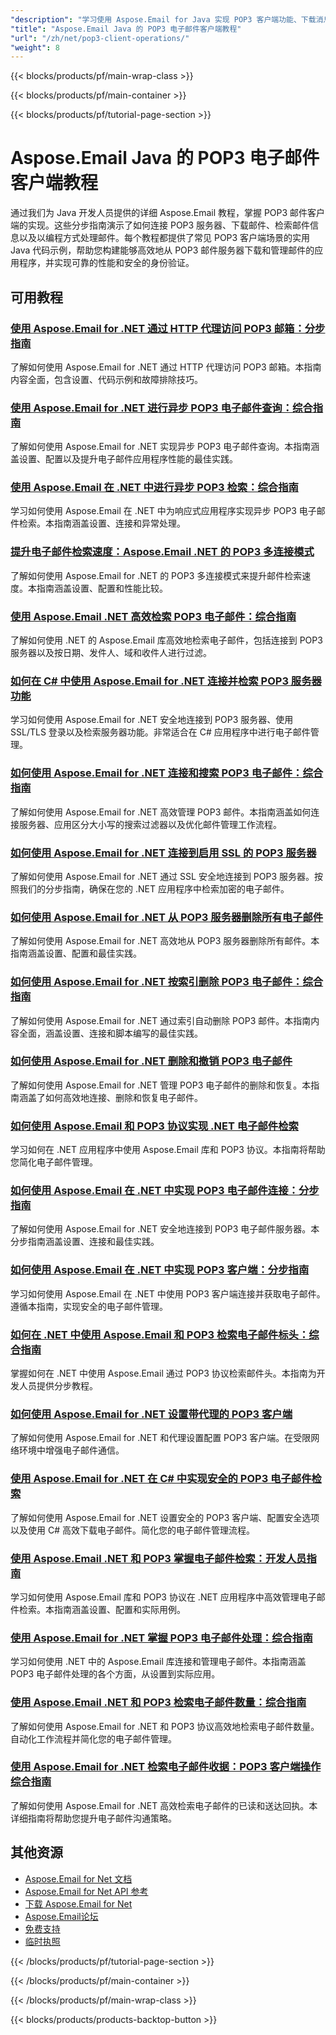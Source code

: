 ```yaml
---
"description": "学习使用 Aspose.Email for Java 实现 POP3 客户端功能、下载消息以及处理来自 POP3 服务器的电子邮件。"
"title": "Aspose.Email Java 的 POP3 电子邮件客户端教程"
"url": "/zh/net/pop3-client-operations/"
"weight": 8
---
```


{{< blocks/products/pf/main-wrap-class >}}

{{< blocks/products/pf/main-container >}}

{{< blocks/products/pf/tutorial-page-section >}}
# Aspose.Email Java 的 POP3 电子邮件客户端教程

通过我们为 Java 开发人员提供的详细 Aspose.Email 教程，掌握 POP3 邮件客户端的实现。这些分步指南演示了如何连接 POP3 服务器、下载邮件、检索邮件信息以及以编程方式处理邮件。每个教程都提供了常见 POP3 客户端场景的实用 Java 代码示例，帮助您构建能够高效地从 POP3 邮件服务器下载和管理邮件的应用程序，并实现可靠的性能和安全的身份验证。

## 可用教程

### [使用 Aspose.Email for .NET 通过 HTTP 代理访问 POP3 邮箱：分步指南](./aspose-email-dotnet-pop3-http-proxy-integration/)
了解如何使用 Aspose.Email for .NET 通过 HTTP 代理访问 POP3 邮箱。本指南内容全面，包含设置、代码示例和故障排除技巧。

### [使用 Aspose.Email for .NET 进行异步 POP3 电子邮件查询：综合指南](./asynchronous-pop3-email-queries-aspose-email-net/)
了解如何使用 Aspose.Email for .NET 实现异步 POP3 电子邮件查询。本指南涵盖设置、配置以及提升电子邮件应用程序性能的最佳实践。

### [使用 Aspose.Email 在 .NET 中进行异步 POP3 检索：综合指南](./asynchronous-pop3-retrieval-aspose-email-net/)
学习如何使用 Aspose.Email 在 .NET 中为响应式应用程序实现异步 POP3 电子邮件检索。本指南涵盖设置、连接和异常处理。

### [提升电子邮件检索速度：Aspose.Email .NET 的 POP3 多连接模式](./aspose-email-net-pop3-performance-enhancement/)
了解如何使用 Aspose.Email for .NET 的 POP3 多连接模式来提升邮件检索速度。本指南涵盖设置、配置和性能比较。

### [使用 Aspose.Email .NET 高效检索 POP3 电子邮件：综合指南](./aspose-email-net-pop3-retrieval-guide/)
了解如何使用 .NET 的 Aspose.Email 库高效地检索电子邮件，包括连接到 POP3 服务器以及按日期、发件人、域和收件人进行过滤。

### [如何在 C# 中使用 Aspose.Email for .NET 连接并检索 POP3 服务器功能](./connect-retrieve-pop3-server-capabilities-aspose-email-dotnet/)
学习如何使用 Aspose.Email for .NET 安全地连接到 POP3 服务器、使用 SSL/TLS 登录以及检索服务器功能。非常适合在 C# 应用程序中进行电子邮件管理。

### [如何使用 Aspose.Email for .NET 连接和搜索 POP3 电子邮件：综合指南](./aspose-email-net-pop3-connection-search/)
了解如何使用 Aspose.Email for .NET 高效管理 POP3 邮件。本指南涵盖如何连接服务器、应用区分大小写的搜索过滤器以及优化邮件管理工作流程。

### [如何使用 Aspose.Email for .NET 连接到启用 SSL 的 POP3 服务器](./connect-to-ssl-pop3-server-aspose-email-net/)
了解如何使用 Aspose.Email for .NET 通过 SSL 安全地连接到 POP3 服务器。按照我们的分步指南，确保在您的 .NET 应用程序中检索加密的电子邮件。

### [如何使用 Aspose.Email for .NET 从 POP3 服务器删除所有电子邮件](./delete-all-pop3-emails-aspose-net/)
了解如何使用 Aspose.Email for .NET 高效地从 POP3 服务器删除所有邮件。本指南涵盖设置、配置和最佳实践。

### [如何使用 Aspose.Email for .NET 按索引删除 POP3 电子邮件：综合指南](./delete-pop3-emails-using-aspose-email-net/)
了解如何使用 Aspose.Email for .NET 通过索引自动删除 POP3 邮件。本指南内容全面，涵盖设置、连接和脚本编写的最佳实践。

### [如何使用 Aspose.Email for .NET 删除和撤销 POP3 电子邮件](./pop3-email-deletion-undeletion-aspose-dotnet/)
了解如何使用 Aspose.Email for .NET 管理 POP3 电子邮件的删除和恢复。本指南涵盖了如何高效地连接、删除和恢复电子邮件。

### [如何使用 Aspose.Email 和 POP3 协议实现 .NET 电子邮件检索](./implement-dotnet-email-retrieval-aspose-email-pop3/)
学习如何在 .NET 应用程序中使用 Aspose.Email 库和 POP3 协议。本指南将帮助您简化电子邮件管理。

### [如何使用 Aspose.Email 在 .NET 中实现 POP3 电子邮件连接：分步指南](./implement-pop3-email-connection-net-aspose-email/)
了解如何使用 Aspose.Email for .NET 安全地连接到 POP3 电子邮件服务器。本分步指南涵盖设置、连接和最佳实践。

### [如何使用 Aspose.Email 在 .NET 中实现 POP3 客户端：分步指南](./implement-pop3-client-aspose-email-dotnet/)
学习如何使用 Aspose.Email 在 .NET 中使用 POP3 客户端连接并获取电子邮件。遵循本指南，实现安全的电子邮件管理。

### [如何在 .NET 中使用 Aspose.Email 和 POP3 检索电子邮件标头：综合指南](./aspose-email-net-retrieve-email-headers-pop3/)
掌握如何在 .NET 中使用 Aspose.Email 通过 POP3 协议检索邮件头。本指南为开发人员提供分步教程。

### [如何使用 Aspose.Email for .NET 设置带代理的 POP3 客户端](./setup-pop3-client-proxy-aspose-email-net/)
了解如何使用 Aspose.Email for .NET 和代理设置配置 POP3 客户端。在受限网络环境中增强电子邮件通信。

### [使用 Aspose.Email for .NET 在 C# 中实现安全的 POP3 电子邮件检索](./secure-pop3-email-retrieval-aspose-csharp/)
了解如何使用 Aspose.Email for .NET 设置安全的 POP3 客户端、配置安全选项以及使用 C# 高效下载电子邮件。简化您的电子邮件管理流程。

### [使用 Aspose.Email .NET 和 POP3 掌握电子邮件检索：开发人员指南](./mastering-email-retrieval-aspose-dotnet-pop3-client/)
学习如何使用 Aspose.Email 库和 POP3 协议在 .NET 应用程序中高效管理电子邮件检索。本指南涵盖设置、配置和实际用例。

### [使用 Aspose.Email for .NET 掌握 POP3 电子邮件处理：综合指南](./pop3-email-handling-aspose-email-dotnet/)
学习如何使用 .NET 中的 Aspose.Email 库连接和管理电子邮件。本指南涵盖 POP3 电子邮件处理的各个方面，从设置到实际应用。

### [使用 Aspose.Email .NET 和 POP3 检索电子邮件数量：综合指南](./aspose-email-net-pop3-email-count-retrieval/)
了解如何使用 Aspose.Email for .NET 和 POP3 协议高效地检索电子邮件数量。自动化工作流程并简化您的电子邮件管理。

### [使用 Aspose.Email for .NET 检索电子邮件收据：POP3 客户端操作综合指南](./retrieve-email-receipts-aspose-net/)
了解如何使用 Aspose.Email for .NET 高效检索电子邮件的已读和送达回执。本详细指南将帮助您提升电子邮件沟通策略。

## 其他资源

- [Aspose.Email for Net 文档](https://docs.aspose.com/email/net/)
- [Aspose.Email for Net API 参考](https://reference.aspose.com/email/net/)
- [下载 Aspose.Email for Net](https://releases.aspose.com/email/net/)
- [Aspose.Email论坛](https://forum.aspose.com/c/email)
- [免费支持](https://forum.aspose.com/)
- [临时执照](https://purchase.aspose.com/temporary-license/)

{{< /blocks/products/pf/tutorial-page-section >}}

{{< /blocks/products/pf/main-container >}}

{{< /blocks/products/pf/main-wrap-class >}}

{{< blocks/products/products-backtop-button >}}